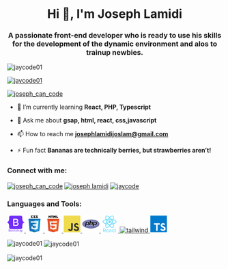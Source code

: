 <h1 align="center">Hi 👋, I'm Joseph Lamidi</h1>
<h3 align="center">A passionate front-end developer who is ready to use his skills for the development of the dynamic environment and alos to trainup newbies.</h3>

<p align="left"> <img src="https://komarev.com/ghpvc/?username=jaycode01&label=Profile%20views&color=0e75b6&style=flat" alt="jaycode01" /> </p>

<p align="left"> <a href="https://github.com/ryo-ma/github-profile-trophy"><img src="https://github-profile-trophy.vercel.app/?username=jaycode01" alt="jaycode01" /></a> </p>

<p align="left"> <a href="https://twitter.com/joseph_can_code" target="blank"><img src="https://img.shields.io/twitter/follow/joseph_can_code?logo=twitter&style=for-the-badge" alt="joseph_can_code" /></a> </p>

- 🌱 I’m currently learning **React, PHP, Typescript**

- 💬 Ask me about **gsap, html, react, css,javascript**

- 📫 How to reach me **josephlamidijoslam@gmail.com**

- ⚡ Fun fact **Bananas are technically berries, but strawberries aren’t!**

<h3 align="left">Connect with me:</h3>
<p align="left">
<a href="https://twitter.com/joseph_can_code" target="blank"><img align="center" src="https://raw.githubusercontent.com/rahuldkjain/github-profile-readme-generator/master/src/images/icons/Social/twitter.svg" alt="joseph_can_code" height="30" width="40" /></a>
<a href="https://linkedin.com/in/joseph lamidi" target="blank"><img align="center" src="https://raw.githubusercontent.com/rahuldkjain/github-profile-readme-generator/master/src/images/icons/Social/linked-in-alt.svg" alt="joseph lamidi" height="30" width="40" /></a>
<a href="https://www.youtube.com/c/jaycode" target="blank"><img align="center" src="https://raw.githubusercontent.com/rahuldkjain/github-profile-readme-generator/master/src/images/icons/Social/youtube.svg" alt="jaycode" height="30" width="40" /></a>
</p>

<h3 align="left">Languages and Tools:</h3>
<p align="left"> <a href="https://getbootstrap.com" target="_blank" rel="noreferrer"> <img src="https://raw.githubusercontent.com/devicons/devicon/master/icons/bootstrap/bootstrap-plain-wordmark.svg" alt="bootstrap" width="40" height="40"/> </a> <a href="https://www.w3schools.com/css/" target="_blank" rel="noreferrer"> <img src="https://raw.githubusercontent.com/devicons/devicon/master/icons/css3/css3-original-wordmark.svg" alt="css3" width="40" height="40"/> </a> <a href="https://www.w3.org/html/" target="_blank" rel="noreferrer"> <img src="https://raw.githubusercontent.com/devicons/devicon/master/icons/html5/html5-original-wordmark.svg" alt="html5" width="40" height="40"/> </a> <a href="https://developer.mozilla.org/en-US/docs/Web/JavaScript" target="_blank" rel="noreferrer"> <img src="https://raw.githubusercontent.com/devicons/devicon/master/icons/javascript/javascript-original.svg" alt="javascript" width="40" height="40"/> </a> <a href="https://www.php.net" target="_blank" rel="noreferrer"> <img src="https://raw.githubusercontent.com/devicons/devicon/master/icons/php/php-original.svg" alt="php" width="40" height="40"/> </a> <a href="https://reactjs.org/" target="_blank" rel="noreferrer"> <img src="https://raw.githubusercontent.com/devicons/devicon/master/icons/react/react-original-wordmark.svg" alt="react" width="40" height="40"/> </a> <a href="https://tailwindcss.com/" target="_blank" rel="noreferrer"> <img src="https://www.vectorlogo.zone/logos/tailwindcss/tailwindcss-icon.svg" alt="tailwind" width="40" height="40"/> </a> <a href="https://www.typescriptlang.org/" target="_blank" rel="noreferrer"> <img src="https://raw.githubusercontent.com/devicons/devicon/master/icons/typescript/typescript-original.svg" alt="typescript" width="40" height="40"/> </a> </p>

<p><img align="left" src="https://github-readme-stats.vercel.app/api/top-langs?username=jaycode01&show_icons=true&locale=en&layout=compact" alt="jaycode01" /></p>

<p>&nbsp;<img align="center" src="https://github-readme-stats.vercel.app/api?username=jaycode01&show_icons=true&locale=en" alt="jaycode01" /></p>

<p><img align="center" src="https://github-readme-streak-stats.herokuapp.com/?user=jaycode01&" alt="jaycode01" /></p>
